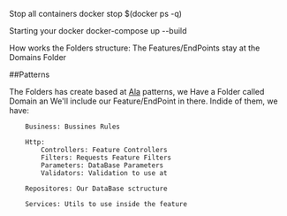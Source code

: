 Stop all containers
	docker stop $(docker ps -q)

Starting your docker
	docker-compose up --build

How works the Folders structure:
The Features/EndPoints stay at the Domains Folder

##Patterns

The Folders has create based at [Ala](https://github.com/kiwfy/ala-microservice) patterns, we Have a Folder called Domain an We'll include our Feature/EndPoint in there. Indide of them, we have:
```
	Business: Bussines Rules

	Http:
		Controllers: Feature Controllers
		Filters: Requests Feature Filters
		Parameters: DataBase Parameters
		Validators: Validation to use at

	Repositores: Our DataBase sctructure

	Services: Utils to use inside the feature
```
